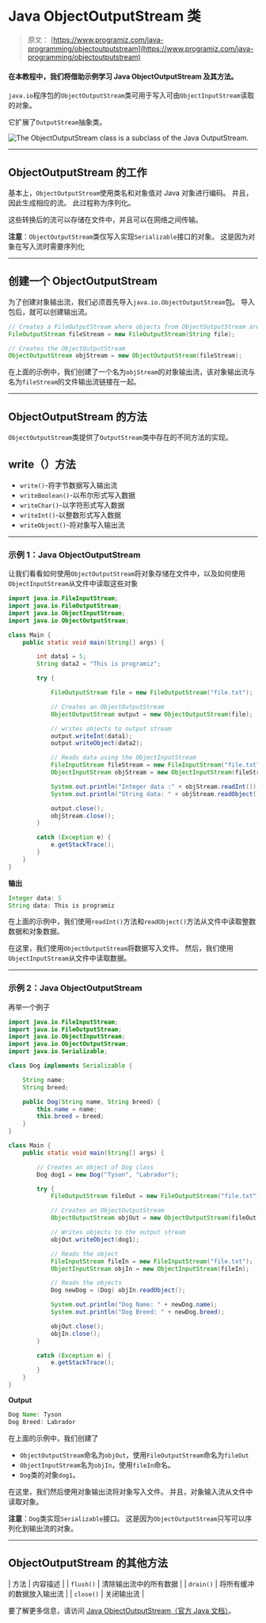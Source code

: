 # Java ObjectOutputStream 类

> 原文： [https://www.programiz.com/java-programming/objectoutputstream](https://www.programiz.com/java-programming/objectoutputstream)

#### 在本教程中，我们将借助示例学习 Java ObjectOutputStream 及其方法。

`java.io`程序包的`ObjectOutputStream`类可用于写入可由`ObjectInputStream`读取的对象。

它扩展了`OutputStream`抽象类。

![The ObjectOutputStream class is a subclass of the Java OutputStream.](img/d1e43b230dc653ee7b66e1e636e18cee.png "Java ObjectOutputStream Class")

* * *

## ObjectOutputStream 的工作

基本上，`ObjectOutputStream`使用类名和对象值对 Java 对象进行编码。 并且，因此生成相应的流。 此过程称为序列化。

这些转换后的流可以存储在文件中，并且可以在网络之间传输。

**注意**：`ObjectOutputStream`类仅写入实现`Serializable`接口的对象。 这是因为对象在写入流时需要序列化

* * *

## 创建一个 ObjectOutputStream

为了创建对象输出流，我们必须首先导入`java.io.ObjectOutputStream`包。 导入包后，就可以创建输出流。

```java
// Creates a FileOutputStream where objects from ObjectOutputStream are written
FileOutputStream fileStream = new FileOutputStream(String file);

// Creates the ObjectOutputStream
ObjectOutputStream objStream = new ObjectOutputStream(fileStream); 
```

在上面的示例中，我们创建了一个名为`objStream`的对象输出流，该对象输出流与名为`fileStream`的文件输出流链接在一起。

* * *

## ObjectOutputStream 的方法

`ObjectOutputStream`类提供了`OutputStream`类中存在的不同方法的实现。

## write（）方法

*   `write()`-将字节数据写入输出流
*   `writeBoolean()`-以布尔形式写入数据
*   `writeChar()`-以字符形式写入数据
*   `writeInt()`-以整数形式写入数据
*   `writeObject()`-将对象写入输出流

* * *

### 示例 1：Java ObjectOutputStream

让我们看看如何使用`ObjectOutputStream`将对象存储在文件中，以及如何使用`ObjectInputStream`从文件中读取这些对象

```java
import java.io.FileInputStream;
import java.io.FileOutputStream;
import java.io.ObjectInputStream;
import java.io.ObjectOutputStream;

class Main {
    public static void main(String[] args) {

        int data1 = 5;
        String data2 = "This is programiz";

        try {

            FileOutputStream file = new FileOutputStream("file.txt");

            // Creates an ObjectOutputStream
            ObjectOutputStream output = new ObjectOutputStream(file);

            // writes objects to output stream
            output.writeInt(data1);
            output.writeObject(data2);

            // Reads data using the ObjectInputStream
            FileInputStream fileStream = new FileInputStream("file.txt");
            ObjectInputStream objStream = new ObjectInputStream(fileStream);

            System.out.println("Integer data :" + objStream.readInt());
            System.out.println("String data: " + objStream.readObject());

            output.close();
            objStream.close();
        }

        catch (Exception e) {
            e.getStackTrace();
        }
    }
} 
```

**输出**

```java
Integer data: 5
String data: This is programiz 
```

在上面的示例中，我们使用`readInt()`方法和`readObject()`方法从文件中读取整数数据和对象数据。

在这里，我们使用`ObjectOutputStream`将数据写入文件。 然后，我们使用`ObjectInputStream`从文件中读取数据。

* * *

### 示例 2：Java ObjectOutputStream

再举一个例子

```java
import java.io.FileInputStream;
import java.io.FileOutputStream;
import java.io.ObjectInputStream;
import java.io.ObjectOutputStream;
import java.io.Serializable;

class Dog implements Serializable {

    String name;
    String breed;

    public Dog(String name, String breed) {
        this.name = name;
        this.breed = breed;
    }
}

class Main {
    public static void main(String[] args) {

        // Creates an object of Dog class
        Dog dog1 = new Dog("Tyson", "Labrador");

        try {
            FileOutputStream fileOut = new FileOutputStream("file.txt");

            // Creates an ObjectOutputStream
            ObjectOutputStream objOut = new ObjectOutputStream(fileOut);

            // Writes objects to the output stream
            objOut.writeObject(dog1);

            // Reads the object
            FileInputStream fileIn = new FileInputStream("file.txt");
            ObjectInputStream objIn = new ObjectInputStream(fileIn);

            // Reads the objects
            Dog newDog = (Dog) objIn.readObject();

            System.out.println("Dog Name: " + newDog.name);
            System.out.println("Dog Breed: " + newDog.breed);

            objOut.close();
            objIn.close();
        }

        catch (Exception e) {
            e.getStackTrace();
        }
    }
} 
```

**Output**

```java
Dog Name: Tyson
Dog Breed: Labrador 
```

在上面的示例中，我们创建了

*   `ObjectOutputStream`命名为`objOut`，使用`FileOutputStream`命名为`fileOut`
*   `ObjectInputStream`名为`objIn`，使用`fileIn`命名。
*   `Dog`类的对象`dog1`。

在这里，我们然后使用对象输出流将对象写入文件。 并且，对象输入流从文件中读取对象。

**注意**：`Dog`类实现`Serializable`接口。 这是因为`ObjectOutputStream`只写可以序列化到输出流的对象。

* * *

## ObjectOutputStream 的其他方法

| 方法 | 内容描述 |
| `flush()` | 清除输出流中的所有数据 |
| `drain()` | 将所有缓冲的数据放入输出流 |
| `close()` | 关闭输出流 |

要了解更多信息，请访问 [Java ObjectOutputStream（官方 Java 文档）](https://docs.oracle.com/javase/7/docs/api/java/io/ObjectOutputStream.html# "Java ObjectOutputStream (official Java documentation)")。